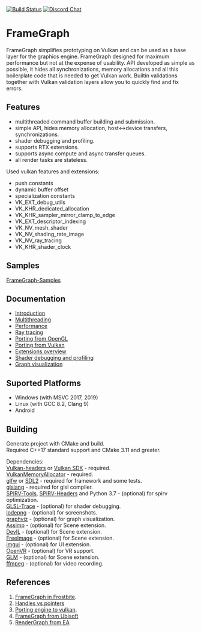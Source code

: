 [![Build Status](https://api.travis-ci.com/azhirnov/FrameGraph.svg?branch=dev)](https://travis-ci.com/azhirnov/FrameGraph)
[![Discord Chat](https://img.shields.io/discord/651853834246815744.svg)](https://discord.gg/cMW955R)

# FrameGraph

FrameGraph simplifies prototyping on Vulkan and can be used as a base layer for the graphics engine.
FrameGraph designed for maximum performance but not at the expense of usability. API developed as simple as possible, it hides all synchronizations, memory allocations and all this boilerplate code that is needed to get Vulkan work. Builtin validations together with Vulkan validation layers allow you to quickly find and fix errors.

## Features
* multithreaded command buffer building and submission.
* simple API, hides memory allocation, host<->device transfers, synchronizations.
* shader debugging and profiling.
* supports RTX extensions.
* supports async compute and async transfer queues.
* all render tasks are stateless.

Used vulkan features and extensions:
* push constants
* dynamic buffer offset
* specialization constants
* VK_EXT_debug_utils
* VK_KHR_dedicated_allocation
* VK_KHR_sampler_mirror_clamp_to_edge
* VK_EXT_descriptor_indexing
* VK_NV_mesh_shader
* VK_NV_shading_rate_image
* VK_NV_ray_tracing
* VK_KHR_shader_clock

## Samples
[FrameGraph-Samples](https://github.com/azhirnov/FrameGraph-Samples)

## Documentation
* [Introduction](docs/Introduction.md)
* [Multithreading](docs/Multithreading.md)
* [Performance](docs/Performance.md)
* [Ray tracing](docs/RayTracing.md)
* [Porting from OpenGL](docs/Porting-from-OpenGL.md)
* [Porting from Vulkan](docs/Porting-from-Vulkan.md)
* [Extensions overview](extensions/Readme.md)
* [Shader debugging and profiling](docs/Shader-debugging.md)
* [Graph visualization](docs/Graph-visualization.md)


## Suported Platforms
* Windows (with MSVC 2017, 2019)
* Linux (with GCC 8.2, Clang 9)
* Android


## Building
Generate project with CMake and build.<br/>
Required C++17 standard support and CMake 3.11 and greater.<br/>

Dependencies:<br/>
[Vulkan-headers](https://github.com/KhronosGroup/Vulkan-Headers) or [Vulkan SDK](https://www.lunarg.com/vulkan-sdk/) - required.<br/>
[VulkanMemoryAllocator](https://github.com/GPUOpen-LibrariesAndSDKs/VulkanMemoryAllocator) - required.<br/>
[glfw](https://github.com/glfw/glfw) or [SDL2](https://www.libsdl.org) - required for framework and some tests.<br/>
[glslang](https://github.com/KhronosGroup/glslang) - required for glsl compiler.<br/>
[SPIRV-Tools](https://github.com/KhronosGroup/SPIRV-Tools), [SPIRV-Headers](https://github.com/KhronosGroup/SPIRV-Headers) and Python 3.7 - (optional) for spirv optimization.<br/>
[GLSL-Trace](https://github.com/azhirnov/glsl_trace) - (optional) for shader debugging.<br/>
[lodepng](https://github.com/lvandeve/lodepng) - (optional) for screenshots.<br/>
[graphviz](https://www.graphviz.org/) - (optional) for graph visualization.<br/>
[Assimp](https://github.com/assimp/assimp) - (optional) for Scene extension.<br/>
[DevIL](http://openil.sourceforge.net/) - (optional) for Scene extension.<br/>
[FreeImage](http://freeimage.sourceforge.net/) - (optional) for Scene extension.<br/>
[imgui](https://github.com/ocornut/imgui) - (optional) for UI extension.<br/>
[OpenVR](https://github.com/ValveSoftware/openvr) - (optional) for VR support.<br/>
[GLM](https://glm.g-truc.net/0.9.9/index.html) - (optional) for Scene extension.<br/>
[ffmpeg](https://www.ffmpeg.org/) - (optional) for video recording.<br/>


## References
1. [FrameGraph in Frostbite](https://www.gdcvault.com/play/1024612/FrameGraph-Extensible-Rendering-Architecture-in).<br/>
2. [Handles vs pointers](https://floooh.github.io/2018/06/17/handles-vs-pointers.html)<br/>
3. [Porting engine to vulkan](https://gpuopen.com/presentation-porting-engine-to-vulkan-dx12/).<br/>
4. [FrameGraph from Ubisoft](https://developer.download.nvidia.com/assets/gameworks/downloads/regular/GDC17/DX12CaseStudies_GDC2017_FINAL.pdf)<br/>
5. [RenderGraph from EA](https://www.khronos.org/assets/uploads/developers/library/2019-reboot-develop-blue/SEED-EA_Rapid-Innovation-Using-Modern-Graphics_Apr19.pdf)<br/>
